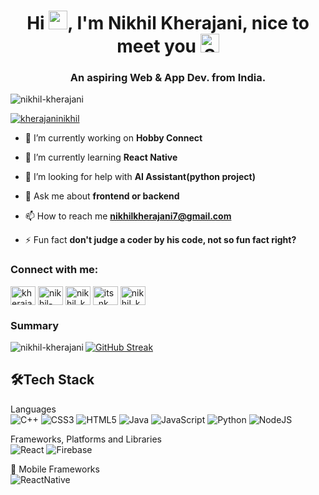 <h1 align="center">Hi <img src="https://user-images.githubusercontent.com/39955420/147578264-bae0526c-028a-49d2-8af8-d08bb4edbd2a.gif" height="30" width="30">, I'm Nikhil Kherajani, nice to meet you <img width="30" src="https://emojis.slackmojis.com/emojis/images/1531849430/4246/blob-sunglasses.gif?1531849430" alt="Sunglasses emoji" /></h1>
<h3 align="center">An aspiring Web & App Dev. from India.</h3> 



<p align="left"> <img src="https://komarev.com/ghpvc/?username=nikhil-kherajani&label=Profile%20views&color=0e75b6&style=flat" alt="nikhil-kherajani" /> </p>

<p align="left"> <a href="https://twitter.com/kherajaninikhil" target="blank"><img src="https://img.shields.io/twitter/follow/kherajaninikhil?logo=twitter&style=for-the-badge" alt="kherajaninikhil" /></a> </p>

- 🔭 I’m currently working on **Hobby Connect**

- 🌱 I’m currently learning **React Native**

- 🤝 I’m looking for help with **AI Assistant(python project)**

- 💬 Ask me about **frontend or backend**

- 📫 How to reach me **nikhilkherajani7@gmail.com**

- ⚡ Fun fact **don't judge a coder by his code, not so fun fact right?**

<h3 align="left">Connect with me:</h3>
<p align="left">
<a href="https://twitter.com/kherajaninikhil" target="blank"><img align="center" src="https://raw.githubusercontent.com/rahuldkjain/github-profile-readme-generator/master/src/images/icons/Social/twitter.svg" alt="kherajaninikhil" height="30" width="40" /></a>
<a href="https://linkedin.com/in/nikhil-kherajani" target="blank"><img align="center" src="https://raw.githubusercontent.com/rahuldkjain/github-profile-readme-generator/master/src/images/icons/Social/linked-in-alt.svg" alt="nikhil-kherajani" height="30" width="40" /></a>
<a href="https://instagram.com/nikhil_kherajani_" target="blank"><img align="center" src="https://raw.githubusercontent.com/rahuldkjain/github-profile-readme-generator/master/src/images/icons/Social/instagram.svg" alt="nikhil_kherajani_" height="30" width="40" /></a>
<a href="https://www.codechef.com/users/its_nk_77" target="blank"><img align="center" src="https://cdn.jsdelivr.net/npm/simple-icons@3.1.0/icons/codechef.svg" alt="its_nk_77" height="30" width="40" /></a>
<a href="https://www.leetcode.com/nikhil_kherajani" target="blank"><img align="center" src="https://raw.githubusercontent.com/rahuldkjain/github-profile-readme-generator/master/src/images/icons/Social/leet-code.svg" alt="nikhil_kherajani" height="30" width="40" /></a>
</p>

<h3>Summary</h3>

<p><img align="left" src="https://github-readme-stats.vercel.app/api/top-langs?username=nikhil-kherajani&show_icons=true&locale=en&layout=compact" alt="nikhil-kherajani" /></p>

[![GitHub Streak](https://github-readme-streak-stats.herokuapp.com/?user=Nikhil-Kherajani&theme=dark&ring=FFB19A&hide_border=true&currStreakNum=F6A085&fire=F6A085&currStreakLabel=F6A085)](https://git.io/streak-stats)

<h2>🛠Tech Stack</h2>

Languages  
![C++](https://img.shields.io/badge/c++-%2300599C.svg?style=for-the-badge&logo=c%2B%2B&logoColor=white)
![CSS3](https://img.shields.io/badge/css3-%231572B6.svg?style=for-the-badge&logo=css3&logoColor=white)
![HTML5](https://img.shields.io/badge/html5-%23E34F26.svg?style=for-the-badge&logo=html5&logoColor=white)
![Java](https://img.shields.io/badge/java-%23ED8B00.svg?style=for-the-badge&logo=java&logoColor=white)
![JavaScript](https://img.shields.io/badge/javascript-%23323330.svg?style=for-the-badge&logo=javascript&logoColor=%23F7DF1E)
![Python](https://img.shields.io/badge/Python-FFD43B?style=for-the-badge&logo=python&logoColor=blue)
![NodeJS](https://img.shields.io/badge/node.js-6DA55F?style=for-the-badge&logo=node.js&logoColor=white)

Frameworks, Platforms and Libraries </br>
![React](https://img.shields.io/badge/React-20232A?style=for-the-badge&logo=react&logoColor=61DAFB)
![Firebase](https://img.shields.io/badge/firebase-ffca28?style=for-the-badge&logo=firebase&logoColor=black) </br>

📱 Mobile Frameworks </br>
![ReactNative](https://img.shields.io/badge/React_Native-20232A?style=for-the-badge&logo=react&logoColor=61DAFB)








